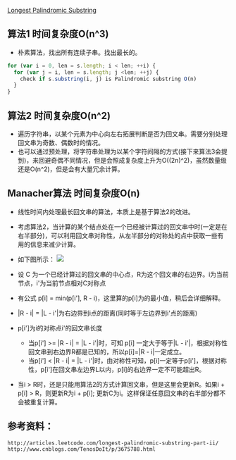 [Longest Palindromic Substring](https://leetcode.com/problems/longest-palindromic-substring/#/description)

## 算法1 时间复杂度O(n^3)

- 朴素算法，找出所有连续子串。找出最长的。

```js
for (var i = 0, len = s.length; i < len; ++i) {
  for (var j = i, len = s.length; j <len; ++j) {
    check if s.substring(i, j) is Palindromic substring O(n)
  }
}
```

## 算法2 时间复杂度O(n^2)

- 遍历字符串，以某个元素为中心向左右拓展判断是否为回文串。需要分别处理回文串为奇数、偶数时的情况。
- 也可以通过预处理，将字符串处理为以某个字符间隔的方式(接下来算法3会提到)，来回避奇偶不同情况，但是会照成复杂度上升为O((2n)^2)，虽然数量级还是O(n^2)，但是会有大量冗余计算。

## Manacher算法 时间复杂度O(n)

- 线性时间内处理最长回文串的算法，本质上是基于算法2的改进。
- 考虑算法2，当计算的某个结点处在一个已经被计算过的回文串中时(一定是在右半部分)，可以利用回文串对称性，从左半部分的对称处的点中获取一些有用的信息来减少计算。
- 如下图所示：
![](https://img.alicdn.com/tfs/TB1RFotPVXXXXaaaVXXXXXXXXXX-640-99.png)


- 设 C 为一个已经计算过的回文串的中心点，R为这个回文串的右边界。i为当前节点，i'为当前节点相对C对称点
- 有公式 p[i] = min(p[i'], R - i)，这里算的p[i]为的最小值，稍后会详细解释。
- |R - i| = |L - i'|为右边界到i点的距离(同时等于左边界到i'点的距离)
- p[i']为i的对称点i'的回文串长度
  - 当p[i'] >= |R - i| = |L - i'|时，可知 p[i] 一定大于等于|L - i'|，根据对称性回文串到右边界R都是已知的，所以p[i]=|R - i|一定成立。
  - 当p[i'] < |R - i| = |L - i'|时，由对称性可知，p[i]一定等于p[i']，根据对称性，p[i']在回文串左边界L以内，p[i]的右边界一定不可能超出R。
- 当i > R时，还是只能用算法2的方式计算回文串，但是这里会更新R。如果i + p[i] > R，则更新R为i + p[i]; 更新C为i。这样保证任意回文串的右半部分都不会被重复计算。

## 参考资料：
```
http://articles.leetcode.com/longest-palindromic-substring-part-ii/
http://www.cnblogs.com/TenosDoIt/p/3675788.html
```



